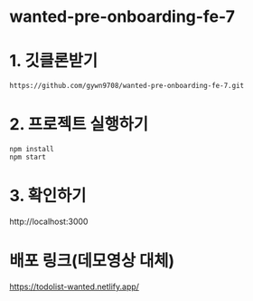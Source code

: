 # wanted-pre-onboarding-fe-7

# 1. 깃클론받기
```
https://github.com/gywn9708/wanted-pre-onboarding-fe-7.git
```

# 2. 프로젝트 실행하기
```
npm install
npm start
```

# 3. 확인하기
http://localhost:3000

# 배포 링크(데모영상 대체)
https://todolist-wanted.netlify.app/

